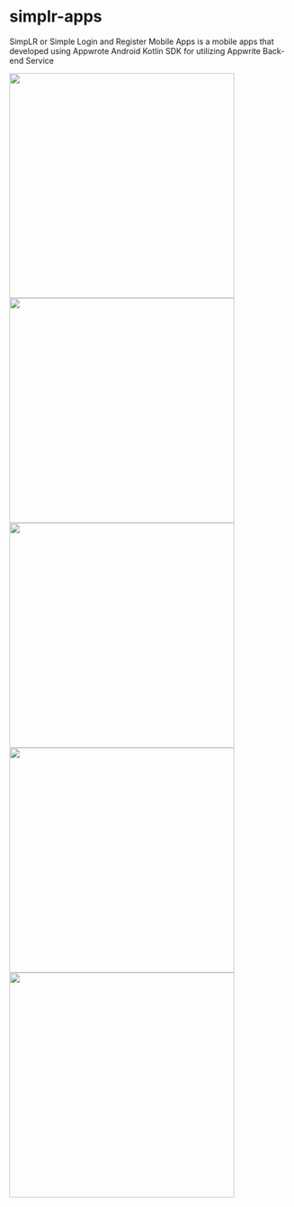 # simplr-apps
SimpLR or Simple Login and Register Mobile Apps is a mobile apps that developed using Appwrote Android Kotlin SDK for utilizing Appwrite Back-end Service

<img height="400px" src="https://github.com/Whyu9-9/simplr-apps/main/blob/138469.png" />
<img height="400px" src="https://github.com/Whyu9-9/simplr-apps/main/blob/138470.png" />
<img height="400px" src="https://github.com/Whyu9-9/simplr-apps/main/blob/138475.png" />
<img height="400px" src="https://github.com/Whyu9-9/simplr-apps/main/blob/138472.png" />
<img height="400px" src="https://github.com/Whyu9-9/simplr-apps/main/blob/138473.png" />